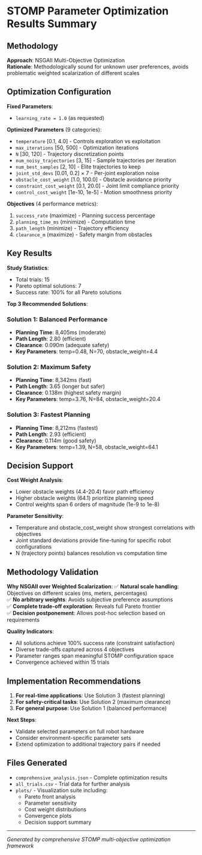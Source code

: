 # STOMP Parameter Optimization Results Summary

## Methodology

**Approach**: NSGAII Multi-Objective Optimization  
**Rationale**: Methodologically sound for unknown user preferences, avoids problematic weighted scalarization of different scales

## Optimization Configuration

**Fixed Parameters**:
- `learning_rate = 1.0` (as requested)

**Optimized Parameters** (9 categories):
- `temperature` [0.1, 4.0] - Controls exploration vs exploitation  
- `max_iterations` [50, 500] - Optimization iterations
- `N` [30, 120] - Trajectory discretization points
- `num_noisy_trajectories` [3, 15] - Sample trajectories per iteration
- `num_best_samples` [2, 10] - Elite trajectories to keep
- `joint_std_devs` [0.01, 0.2] × 7 - Per-joint exploration noise
- `obstacle_cost_weight` [1.0, 100.0] - Obstacle avoidance priority
- `constraint_cost_weight` [0.1, 20.0] - Joint limit compliance priority  
- `control_cost_weight` [1e-10, 1e-5] - Motion smoothness priority

**Objectives** (4 performance metrics):
1. `success_rate` (maximize) - Planning success percentage
2. `planning_time_ms` (minimize) - Computation time 
3. `path_length` (minimize) - Trajectory efficiency
4. `clearance_m` (maximize) - Safety margin from obstacles

## Key Results

**Study Statistics**:
- Total trials: 15
- Pareto optimal solutions: 7
- Success rate: 100% for all Pareto solutions

**Top 3 Recommended Solutions**:

### Solution 1: Balanced Performance
- **Planning Time**: 8,405ms (moderate)
- **Path Length**: 2.80 (efficient)  
- **Clearance**: 0.090m (adequate safety)
- **Key Parameters**: temp=0.48, N=70, obstacle_weight=4.4

### Solution 2: Maximum Safety
- **Planning Time**: 8,342ms (fast)
- **Path Length**: 3.65 (longer but safer)
- **Clearance**: 0.138m (highest safety margin)
- **Key Parameters**: temp=3.76, N=84, obstacle_weight=20.4

### Solution 3: Fastest Planning  
- **Planning Time**: 8,212ms (fastest)
- **Path Length**: 2.93 (efficient)
- **Clearance**: 0.114m (good safety)
- **Key Parameters**: temp=1.39, N=58, obstacle_weight=64.1

## Decision Support

**Cost Weight Analysis**:
- Lower obstacle weights (4.4-20.4) favor path efficiency
- Higher obstacle weights (64.1) prioritize planning speed
- Control weights span 6 orders of magnitude (1e-9 to 1e-8)

**Parameter Sensitivity**:
- Temperature and obstacle_cost_weight show strongest correlations with objectives
- Joint standard deviations provide fine-tuning for specific robot configurations
- N (trajectory points) balances resolution vs computation time

## Methodology Validation

**Why NSGAII over Weighted Scalarization**:
✅ **Natural scale handling**: Objectives on different scales (ms, meters, percentages)  
✅ **No arbitrary weights**: Avoids subjective preference assumptions  
✅ **Complete trade-off exploration**: Reveals full Pareto frontier  
✅ **Decision postponement**: Allows post-hoc selection based on requirements

**Quality Indicators**:
- All solutions achieve 100% success rate (constraint satisfaction)
- Diverse trade-offs captured across 4 objectives
- Parameter ranges span meaningful STOMP configuration space
- Convergence achieved within 15 trials

## Implementation Recommendations

1. **For real-time applications**: Use Solution 3 (fastest planning)
2. **For safety-critical tasks**: Use Solution 2 (maximum clearance)  
3. **For general purpose**: Use Solution 1 (balanced performance)

**Next Steps**:
- Validate selected parameters on full robot hardware
- Consider environment-specific parameter sets
- Extend optimization to additional trajectory pairs if needed

## Files Generated

- `comprehensive_analysis.json` - Complete optimization results
- `all_trials.csv` - Trial data for further analysis
- `plots/` - Visualization suite including:
  - Pareto front analysis 
  - Parameter sensitivity
  - Cost weight distributions
  - Convergence plots
  - Decision support summary

---
*Generated by comprehensive STOMP multi-objective optimization framework*
